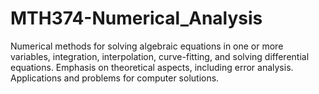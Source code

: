 # MTH374-Numerical_Analysis

Numerical methods for solving algebraic equations in one or more variables, integration, interpolation, curve-fitting, and solving differential equations. Emphasis on theoretical aspects,
including error analysis. Applications and problems for computer solutions. 
